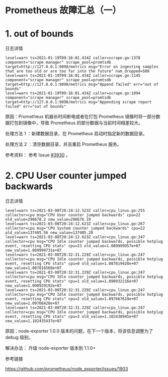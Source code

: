 # Prometheus 故障汇总（一）


# 1. out of bounds 

日志详情

```
level=warn ts=2021-01-19T09:16:01.434Z caller=scrape.go:1378 component="scrape manager" scrape_pool=promtsdb target=http://127.0.0.1:9090/metrics msg="Error on ingesting samples that are too old or are too far into the future" num_dropped=580
level=warn ts=2021-01-19T09:16:01.434Z caller=scrape.go:1145 component="scrape manager" scrape_pool=promtsdb target=http://127.0.0.1:9090/metrics msg="Append failed" err="out of bounds"
level=warn ts=2021-01-19T09:16:01.434Z caller=scrape.go:1094 component="scrape manager" scrape_pool=promtsdb target=http://127.0.0.1:9090/metrics msg="Appending scrape report failed" err="out of bounds"

```

原因：Prometheus 机器长时间断电或者在打包 Prometheus 镜像时将一部分数据打包到镜像中，导致 Prometheus 的部分数据与当前时间相差较大。

处理方法 1 ：新建数据目录，在 Prometheus 启动时指定新的数据目录。

处理方法 2 ：清空数据目录，并且重启 Prometheus 服务。

参考资料：
参考 Issue [#3930](https://github.com/prometheus/prometheus/issues/3930) 。

# 2. CPU User counter jumped backwards

日志详情

```
level=warn ts=2021-03-08T20:24:12.523Z caller=cpu_linux.go:255 collector=cpu msg="CPU User counter jumped backwards" cpu=22 old_value=296678.2 new_value=296676.19
level=warn ts=2021-03-08T20:24:12.623Z caller=cpu_linux.go:267 collector=cpu msg="CPU System counter jumped backwards" cpu=22 old_value=137405.56 new_value=137405.28
level=warn ts=2021-03-08T20:24:12.623Z caller=cpu_linux.go:247 collector=cpu msg="CPU Idle counter jumped backwards, possible hotplug event, resetting CPU stats" cpu=23 old_value=1.089999957e+07 new_value=1.089999731e+07
level=warn ts=2021-03-08T20:32:31.229Z caller=cpu_linux.go:247 collector=cpu msg="CPU Idle counter jumped backwards, possible hotplug event, resetting CPU stats" cpu=0 old_value=1.087819428e+07 new_value=1.087816568e+07
level=warn ts=2021-03-08T20:32:31.229Z caller=cpu_linux.go:247 collector=cpu msg="CPU Idle counter jumped backwards, possible hotplug event, resetting CPU stats" cpu=1 old_value=1.090932216e+07 new_value=1.090929192e+07
level=warn ts=2021-03-08T20:32:31.229Z caller=cpu_linux.go:247 collector=cpu msg="CPU Idle counter jumped backwards, possible hotplug event, resetting CPU stats" cpu=2 old_value=1.097667619e+07 new_value=1.09766428e+07
level=warn ts=2021-03-08T20:32:31.229Z caller=cpu_linux.go:247 collector=cpu msg="CPU Idle counter jumped backwards, possible hotplug event, resetting CPU stats" cpu=3 old_value=1.102438945e+07 new_value=1.102435437e+07

```
原因：node-exporter 1.0.0 版本的问题，在下一个版本，将该信息调整为了 debug 级别。

解决办法： 升级 node-exporter 版本到 1.1.0+ 

参考链接

https://github.com/prometheus/node_exporter/issues/1903